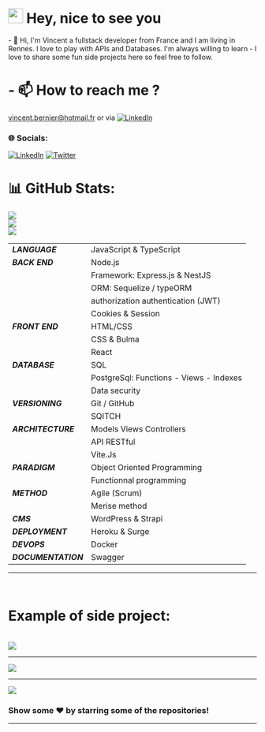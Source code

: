 <h1><img src="https://emojis.slackmojis.com/emojis/images/1531849430/4246/blob-sunglasses.gif?1531849430" width="30"/> Hey, nice to see you</h1>
- 👀 Hi, I'm Vincent a fullstack developer from France and I am living in Rennes. I love to play with APIs and Databases. 
I'm always willing to learn
- I love to share some fun side projects here so feel free to follow.

# - 📫 How to reach me ?

vincent.bernier@hotmail.fr or via [![LinkedIn](https://img.shields.io/badge/LinkedIn-%230077B5.svg?logo=linkedin&logoColor=white)](https://www.linkedin.com/in/vincent-bernier-javascript/)

### 🌐 Socials:

[![LinkedIn](https://img.shields.io/badge/LinkedIn-%230077B5.svg?logo=linkedin&logoColor=white)](https://www.linkedin.com/in/vincent-bernier-javascript/) [![Twitter](https://img.shields.io/badge/Twitter-%231DA1F2.svg?logo=Twitter&logoColor=white)](https://twitter.com/vincentbernier2)

# 📊 GitHub Stats:

![](https://github-readme-stats.vercel.app/api?username=VincentBernier35&theme=radical&include_all_commits=true&count_private=true)<br/>
![](https://github-readme-streak-stats.herokuapp.com/?user=VincentBernier35&theme=radical)<br/>
![](https://github-readme-stats.vercel.app/api/top-langs/?username=VincentBernier35&theme=radical&include_all_commits=true&count_private=true&layout=compact)

|                     |                                         |
| ------------------- | --------------------------------------- |
| **_LANGUAGE_**      | JavaScript & TypeScript                 |
| **_BACK END_**      | Node.js                                 |
|                     | Framework: Express.js & NestJS          |
|                     | ORM: Sequelize / typeORM                |
|                     | authorization authentication (JWT)      |
|                     | Cookies & Session                       |
| **_FRONT END_**     | HTML/CSS                                |
|                     | CSS & Bulma                             |
|                     | React                                   |
| **_DATABASE_**      | SQL                                     |
|                     | PostgreSql: Functions - Views - Indexes |
|                     | Data security                           |
| **_VERSIONING_**    | Git / GitHub                            |
|                     | SQITCH                                  |
| **_ARCHITECTURE_**  | Models Views Controllers                |
|                     | API RESTful                             |
|                     | Vite.Js                                 |
| **_PARADIGM_**   | Object Oriented Programming
||Functionnal programming|
| **_METHOD_**        | Agile (Scrum)                           |
|                     | Merise method                           |
| **_CMS_**           | WordPress & Strapi                      |
| **_DEPLOYMENT_**    | Heroku & Surge                          |
| **_DEVOPS_**        | Docker                                  |
| **_DOCUMENTATION_** | Swagger                                 |

<hr>

<br>

# Example of side project:

<br>
<a href="https://github.com/VincentBernier35/e-commerce_f0fShop_backend" target="_blank">
  <img src="https://github-readme-stats.vercel.app/api/pin/?username=VincentBernier35&repo=e-commerce_f0fShop_backend&theme=radical" />
</a>
<hr>
<a href="https://github.com/VincentBernier35/task-managementV3" target="_blank">
 <img src="https://github-readme-stats.vercel.app/api/pin/?username=VincentBernier35&repo=task-managementV3&theme=radical&border=true" />
</a>
<hr>
<a href="https://github.com/VincentBernier35/openAI-generateImage" target="_blank">
 <img src="https://github-readme-stats.vercel.app/api/pin/?username=VincentBernier35&repo=openAI-generateImage&theme=radical" />
</a>


### Show some ❤️ by starring some of the repositories!
---
